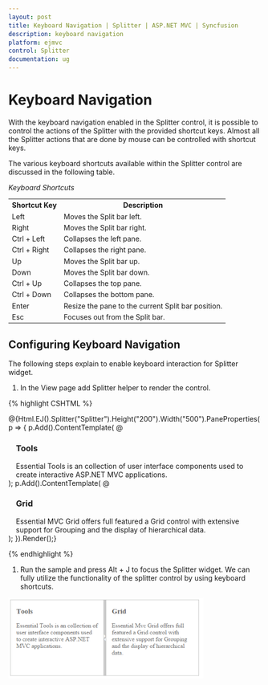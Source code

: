 ```yaml
---
layout: post
title: Keyboard Navigation | Splitter | ASP.NET MVC | Syncfusion
description: keyboard navigation
platform: ejmvc
control: Splitter
documentation: ug
---
```


# Keyboard Navigation

With the keyboard navigation enabled in the Splitter control, it is possible to control the actions of the Splitter with the provided shortcut keys. Almost all the Splitter actions that are done by mouse can be controlled with shortcut keys.

The various keyboard shortcuts available within the Splitter control are discussed in the following table.

_Keyboard Shortcuts_

<table>
<tr>
<th>
Shortcut Key</th><th>
Description</th></tr>
<tr>
<td>
Left</td><td>
Moves the Split bar left. </td></tr>
<tr>
<td>
Right</td><td>
Moves the Split bar right. </td></tr>
<tr>
<td>
Ctrl + Left</td><td>
Collapses the left pane.</td></tr>
<tr>
<td>
Ctrl + Right</td><td>
Collapses the right pane.</td></tr>
<tr>
<td>
Up</td><td>
Moves the Split bar up.</td></tr>
<tr>
<td>
Down</td><td>
Moves the Split bar down.</td></tr>
<tr>
<td>
Ctrl + Up</td><td>
Collapses the top pane.</td></tr>
<tr>
<td>
Ctrl + Down</td><td>
Collapses the bottom pane.</td></tr>
<tr>
<td>
Enter</td><td>
Resize the pane to the current Split bar position.</td></tr>
<tr>
<td>
Esc</td><td>
Focuses out from the Split bar.</td></tr>
</table>

## Configuring Keyboard Navigation

The following steps explain to enable keyboard interaction for Splitter widget.

1. In the View page add Splitter helper to render the control. 


{% highlight CSHTML %}

@{Html.EJ().Splitter("Splitter").Height("200").Width("500").PaneProperties(
    p =>    {        p.Add().ContentTemplate(
	@<div> 
	<div style="padding: 0px 15px;">
	<h3 class="h3">Tools </h3>
	Essential Tools is an collection of user interface components used to create interactive
	ASP.NET MVC applications.
	</div> 
	</div>);
	p.Add().ContentTemplate(
	@<div>
	<div style="padding: 0px 15px;">
	<h3 class="h3">Grid </h3>
	Essential MVC Grid offers full featured a Grid control with extensive support for
	Grouping and the display of hierarchical data.
	</div>
	</div>);
    }).Render();}

<script type="text/javascript">
	//Control focus key
	$(document).on("keydown", function (e) {
	if (e.altKey && e.keyCode === 74) { // j- key code.
	$("#Splitter .e-splitbar")[0].focus();
	}
	});
</script>

{% endhighlight %}






1. Run the sample and press Alt + J to focus the Splitter widget. We can fully utilize the functionality of the splitter control by using keyboard shortcuts.



![](Keyboard-Navigation_images/Keyboard-Navigation_img1.png)



